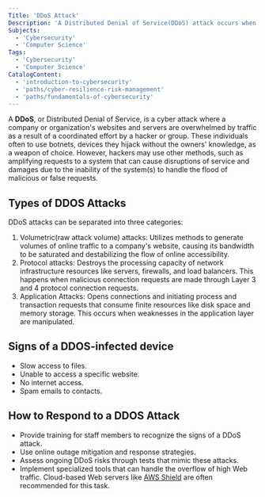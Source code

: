 ```yaml
---
Title: 'DDoS Attack'
Description: 'A Distributed Denial of Service(DDoS) attack occurs when resources from multiple online locations are leveraged to harm the online operations of an organization.'
Subjects:
  - 'Cybersecurity'
  - 'Computer Science'
Tags:
  - 'Cybersecurity'
  - 'Computer Science'
CatalogContent:
  - 'introduction-to-cybersecurity'
  - 'paths/cyber-resilience-risk-management'
  - 'paths/fundamentals-of-cybersecurity'
---
```


A **DDoS**, or Distributed Denial of Service, is a cyber attack where a company or organization's websites and servers are overwhelmed by traffic as a result of a coordinated effort by a hacker or group. These individuals often to use botnets, devices they hijack without the owners' knowledge, as a weapon of choice. However, hackers may use other methods, such as amplifying requests to a system that can cause disruptions of service and damages due to the inability of the system(s) to handle the flood of malicious or false requests.

## Types of DDOS Attacks

DDoS attacks can be separated into three categories:

1. Volumetric(raw attack volume) attacks: Utilizes methods to generate volumes of online traffic to a company's website, causing its bandwidth to be saturated and destabilizing the flow of online accessibility.
2. Protocol attacks: Destroys the processing capacity of network infrastructure resources like servers, firewalls, and load balancers. This happens when malicious connection requests are made through Layer 3 and 4 protocol connection requests.
3. Application Attacks: Opens connections and initiating process and transaction requests that consume finite resources like disk space and memory storage. This occurs when weaknesses in the application layer are manipulated.

## Signs of a DDOS-infected device

- Slow access to files.
- Unable to access a specific website.
- No internet access.
- Spam emails to contacts.

## How to Respond to a DDOS Attack

- Provide training for staff members to recognize the signs of a DDoS attack.
- Use online outage mitigation and response strategies.
- Assess ongoing DDoS risks through tests that mimic these attacks.
- Implement specialized tools that can handle the overflow of high Web traffic. Cloud-based Web servers like [AWS Shield](https://aws.amazon.com/shield/) are often recommended for this task.
